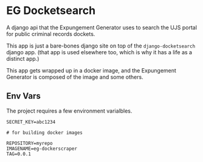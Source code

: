 # EG Docketsearch


A django api that the Expungement Generator uses to search the UJS portal for public criminal records dockets.


This app is just a bare-bones django site on top of the `django-docketsearch` django app. (that app is used elsewhere too, which is why it has a life as a distinct app.)

This app gets wrapped up in a docker image, and the Expungement Generator is composed of the image and some others.



## Env Vars

The project requires a few environment varialbles. 


```
SECRET_KEY=abc1234

# for building docker images

REPOSITORY=myrepo
IMAGENAME=eg-dockerscraper
TAG=0.0.1

```
